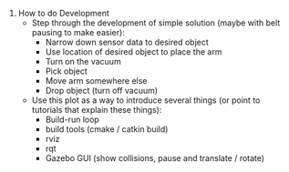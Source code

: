 1. How to do Development
    * Step through the development of simple solution (maybe with belt pausing to make easier):
        * Narrow down sensor data to desired object
        * Use location of desired object to place the arm
        * Turn on the vacuum
        * Pick object
        * Move arm somewhere else
        * Drop object (turn off vacuum)
    * Use this plot as a way to introduce several things (or point to tutorials that explain these things):
        * Build-run loop
        * build tools (cmake / catkin build)
        * rviz
        * rqt
        * Gazebo GUI (show collisions, pause and translate / rotate)
